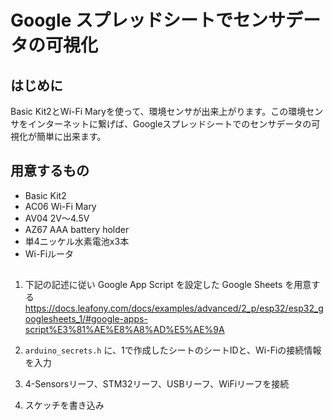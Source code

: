 # Google スプレッドシートでセンサデータの可視化
## はじめに
Basic Kit2とWi-Fi Maryを使って、環境センサが出来上がります。この環境センサをインターネットに繋げば、Googleスプレッドシートでのセンサデータの可視化が簡単に出来ます。

## 用意するもの
* Basic Kit2
* AC06 Wi-Fi Mary
* AV04 2V～4.5V
* AZ67 AAA battery holder
* 単4ニッケル⽔素電池x3本  
* Wi-Fiルータ

## 

1. 下記の記述に従い Google App Script を設定した Google Sheets を用意する
https://docs.leafony.com/docs/examples/advanced/2_p/esp32/esp32_googlesheets_1/#google-apps-script%E3%81%AE%E8%A8%AD%E5%AE%9A

2. `arduino_secrets.h` に、1で作成したシートのシートIDと、Wi-Fiの接続情報を入力

3. 4-Sensorsリーフ、STM32リーフ、USBリーフ、WiFiリーフを接続

4. スケッチを書き込み
